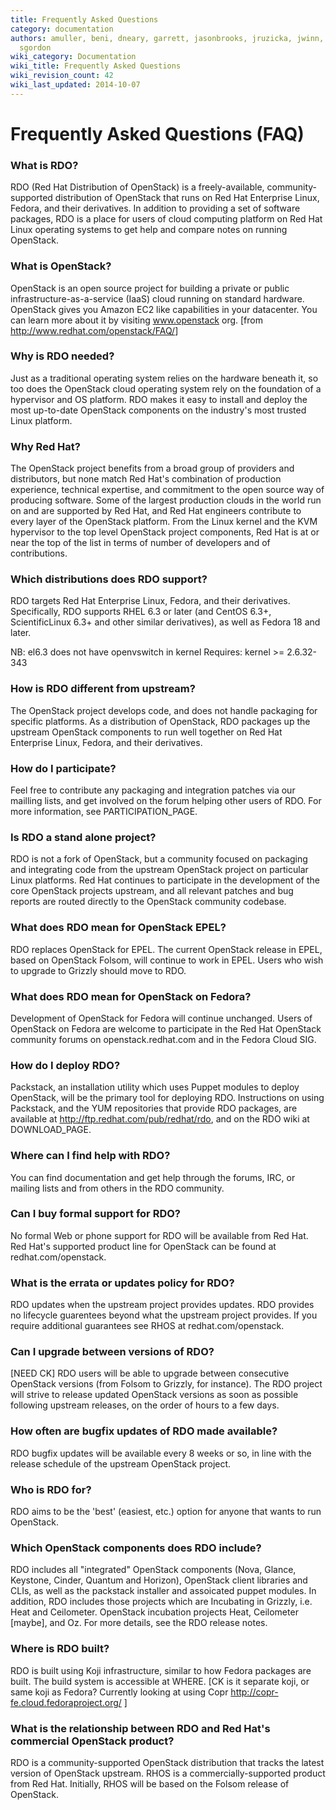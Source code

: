 ```yaml
---
title: Frequently Asked Questions
category: documentation
authors: amuller, beni, dneary, garrett, jasonbrooks, jruzicka, jwinn, kashyap, rbowen,
  sgordon
wiki_category: Documentation
wiki_title: Frequently Asked Questions
wiki_revision_count: 42
wiki_last_updated: 2014-10-07
---
```


# Frequently Asked Questions (FAQ)

### What is RDO?

RDO (Red Hat Distribution of OpenStack) is a freely-available, community-supported distribution of OpenStack that runs on Red Hat Enterprise Linux, Fedora, and their derivatives. In addition to providing a set of software packages, RDO is a place for users of cloud computing platform on Red Hat Linux operating systems to get help and compare notes on running OpenStack.

### What is OpenStack?

OpenStack is an open source project for building a private or public infrastructure-as-a-service (IaaS) cloud running on standard hardware. OpenStack gives you Amazon EC2 like capabilities in your datacenter. You can learn more about it by visiting www.openstack org. [from <http://www.redhat.com/openstack/FAQ/>]

### Why is RDO needed?

Just as a traditional operating system relies on the hardware beneath it, so too does the OpenStack cloud operating system rely on the foundation of a hypervisor and OS platform. RDO makes it easy to install and deploy the most up-to-date OpenStack components on the industry's most trusted Linux platform.

### Why Red Hat?

The OpenStack project benefits from a broad group of providers and distributors, but none match Red Hat's combination of production experience, technical expertise, and commitment to the open source way of producing software. Some of the largest production clouds in the world run on and are supported by Red Hat, and Red Hat engineers contribute to every layer of the OpenStack platform. From the Linux kernel and the KVM hypervisor to the top level OpenStack project components, Red Hat is at or near the top of the list in terms of number of developers and of contributions.

### Which distributions does RDO support?

RDO targets Red Hat Enterprise Linux, Fedora, and their derivatives. Specifically, RDO supports RHEL 6.3 or later (and CentOS 6.3+, ScientificLinux 6.3+ and other similar derivatives), as well as Fedora 18 and later.

NB: el6.3 does not have openvswitch in kernel Requires: kernel >= 2.6.32-343

### How is RDO different from upstream?

The OpenStack project develops code, and does not handle packaging for specific platforms. As a distribution of OpenStack, RDO packages up the upstream OpenStack components to run well together on Red Hat Enterprise Linux, Fedora, and their derivatives.

### How do I participate?

Feel free to contribute any packaging and integration patches via our mailling lists, and get involved on the forum helping other users of RDO. For more information, see PARTICIPATION_PAGE.

### Is RDO a stand alone project?

RDO is not a fork of OpenStack, but a community focused on packaging and integrating code from the upstream OpenStack project on particular Linux platforms. Red Hat continues to participate in the development of the core OpenStack projects upstream, and all relevant patches and bug reports are routed directly to the OpenStack community codebase.

### What does RDO mean for OpenStack EPEL?

RDO replaces OpenStack for EPEL. The current OpenStack release in EPEL, based on OpenStack Folsom, will continue to work in EPEL. Users who wish to upgrade to Grizzly should move to RDO.

### What does RDO mean for OpenStack on Fedora?

Development of OpenStack for Fedora will continue unchanged. Users of OpenStack on Fedora are welcome to participate in the Red Hat OpenStack community forums on openstack.redhat.com and in the Fedora Cloud SIG.

### How do I deploy RDO?

Packstack, an installation utility which uses Puppet modules to deploy OpenStack, will be the primary tool for deploying RDO. Instructions on using Packstack, and the YUM repositories that provide RDO packages, are available at <http://ftp.redhat.com/pub/redhat/rdo>, and on the RDO wiki at DOWNLOAD_PAGE.

### Where can I find help with RDO?

You can find documentation and get help through the forums, IRC, or mailing lists and from others in the RDO community.

### Can I buy formal support for RDO?

No formal Web or phone support for RDO will be available from Red Hat. Red Hat's supported product line for OpenStack can be found at redhat.com/openstack.

### What is the errata or updates policy for RDO?

RDO updates when the upstream project provides updates. RDO provides no lifecycle guarentees beyond what the upstream project provides. If you require additional guarantees see RHOS at redhat.com/openstack.

### Can I upgrade between versions of RDO?

[NEED CK] RDO users will be able to upgrade between consecutive OpenStack versions (from Folsom to Grizzly, for instance). The RDO project will strive to release updated OpenStack versions as soon as possible following upstream releases, on the order of hours to a few days.

### How often are bugfix updates of RDO made available?

RDO bugfix updates will be available every 8 weeks or so, in line with the release schedule of the upstream OpenStack project.

### Who is RDO for?

RDO aims to be the 'best' (easiest, etc.) option for anyone that wants to run OpenStack.

### Which OpenStack components does RDO include?

RDO includes all "integrated" OpenStack components (Nova, Glance, Keystone, Cinder, Quantum and Horizon), OpenStack client libraries and CLIs, as well as the packstack installer and assoicated puppet modules. In addition, RDO includes those projects which are Incubating in Grizzly, i.e. Heat and Ceilometer. OpenStack incubation projects Heat, Ceilometer [maybe], and Oz. For more details, see the RDO release notes.

### Where is RDO built?

RDO is built using Koji infrastructure, similar to how Fedora packages are built. The build system is accessible at WHERE. [CK is it separate koji, or same koji as Fedora? Currently looking at using Copr <http://copr-fe.cloud.fedoraproject.org/> ]

### What is the relationship between RDO and Red Hat's commercial OpenStack product?

RDO is a community-supported OpenStack distribution that tracks the latest version of OpenStack upstream. RHOS is a commercially-supported product from Red Hat. Initially, RHOS will be based on the Folsom release of OpenStack.
